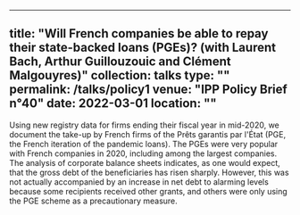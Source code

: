 
---
title: "Will French companies be able to repay their state-backed loans (PGEs)? (with Laurent Bach, Arthur Guillouzouic and Clément Malgouyres)"
collection: talks
type: ""
permalink: /talks/policy1
venue: "IPP Policy Brief n°40"
date: 2022-03-01
location: ""
---

Using new registry data for firms ending their fiscal year in mid-2020, we document the take-up by French firms of the Prêts garantis par l'État (PGE, the French iteration of the pandemic loans). The PGEs were very popular with French companies in 2020, including among the largest companies. The analysis of corporate balance sheets indicates, as one would expect, that the gross debt of the beneficiaries has risen sharply. However, this was not actually accompanied by an increase in net debt to alarming levels because some recipients received other grants, and others were only using the PGE scheme as a precautionary measure.

